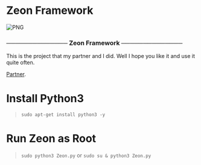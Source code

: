 # Zeon Framework

<img align="center" alt="PNG" src="https://cdn.discordapp.com/attachments/776129034823270472/787568486237863986/unknown.png" />

### ────────────── Zeon Framework  ──────────────

This is the project that my partner and I did.
Well I hope you like it and use it quite often.

[Partner](https://github.com/sayFated).

# Install Python3 
> `sudo apt-get install python3 -y`

# Run Zeon as Root
> `sudo python3 Zeon.py` 
or
> `sudo su & python3 Zeon.py`

